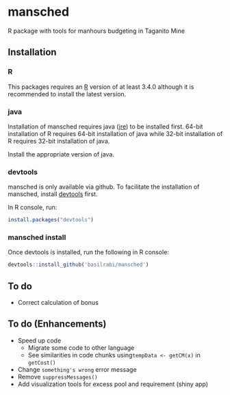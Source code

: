 mansched
========

R package with tools for manhours budgeting in Taganito Mine

Installation
------------

### R

This packages requires an [R](https://www.r-project.org/) version of at least 3.4.0 although it is recommended to install the latest version.

### java

Installation of mansched requires java ([jre](https://java.com/inc/BrowserRedirect1.jsp?locale=en)) to be installed first. 64-bit installation of R requires 64-bit installation of java while 32-bit installation of R requires 32-bit installation of java.

Install the appropriate version of java.

### devtools

mansched is only available via github. To facilitate the installation of mansched, install [devtools](https://github.com/hadley/devtools) first.

In R console, run:

``` r
install.packages("devtools")
```

### mansched install

Once devtools is installed, run the following in R console:

``` r
devtools::install_github('basilrabi/mansched')
```

To do
-----

-   Correct calculation of bonus

To do (Enhancements)
--------------------

-   Speed up code
    -   Migrate some code to other language
    -   See similarities in code chunks using`tempData <- getCM(x)` in `getCost()`
-   Change `something's wrong` error message
-   Remove `suppressMessages()`
-   Add visualization tools for excess pool and requirement (shiny app)
